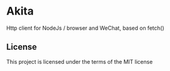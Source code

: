 # Akita

Http client for NodeJs / browser and WeChat, based on fetch()


## License

This project is licensed under the terms of the MIT license
